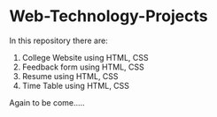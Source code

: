 # Web-Technology-Projects

In this repository there are:
1. College Website using HTML, CSS
2. Feedback form using HTML, CSS
3. Resume using HTML, CSS
4. Time Table using HTML, CSS


Again to be come.....
